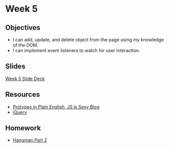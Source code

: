# Week 5

## Objectives
- I can add, update, and delete object from the page using my knowledge of the DOM.
- I can implement event listeners to watch for user interaction.

## Slides
[Week 5 Slide Deck](https://docs.google.com/presentation/d/1LTNojnFSqHWKDNJmzSzectQe1s_h-5xVm8_vnZ9-vUQ/edit?usp=sharing)

## Resources
- [Protypes in Plain English, JS is Sexy Blog](http://javascriptissexy.com/javascript-prototype-in-plain-detailed-language/)
- [jQuery](http://api.jquery.com/)

## Homework
- [Hangman Part 2](https://github.com/ADDA-js/F_2016_JS_HW/tree/master/w5-hangmanUI)
